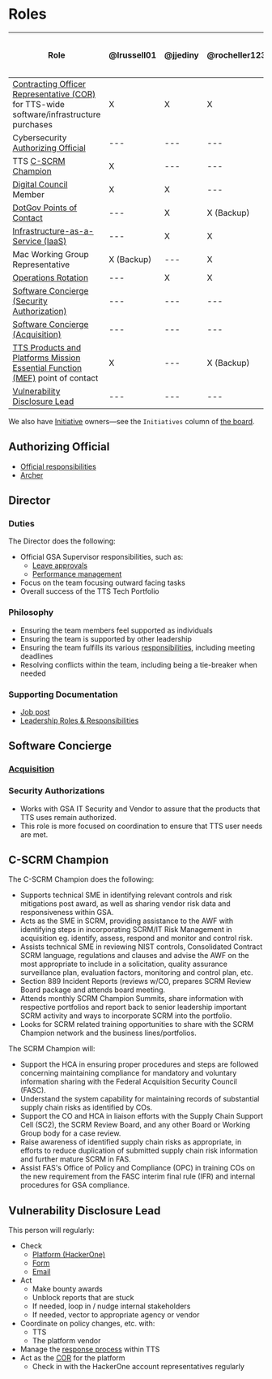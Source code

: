 # Roles

| Role                                                                                                                                                     | @lrussell01 | @jjediny | @rocheller123 | TTS Shared Engineer (VACANT) |
| -------------------------------------------------------------------------------------------------------------------------------------------------------- | ------ | -------- | ------------------ | ------------- |
| [Contracting Officer Representative (COR)][cor] for TTS-wide software/infrastructure purchases                                                           | X    | X        | X                | ---           |
| Cybersecurity [Authorizing Official](#authorizing-official)                                                                                              | ---      | ---      | ---                | ---           |
| TTS [C-SCRM Champion](#c-scrm-champion)                                                                                              | X      | ---      | ---                | ---           |
| [Digital Council](https://docs.google.com/document/d/1v_kidGvpfVsMze-hJdaApI61Q3Vr6E-zZ5t79drnqIM/edit) Member                                           | X      | X      | ---                | ---           |
| [DotGov Points of Contact](https://home.dotgov.gov/management/#points-of-contact)                                                                        | ---      | X      | X (Backup)                | ---           |
| [Infrastructure-as-a-Service (IaaS)](https://handbook.tts.gsa.gov/launching-software/infrastructure/)                                                    | ---    | X        | X                  | X             |
| Mac Working Group Representative                                                                                                                         | X (Backup)      | ---      | X                | ---           |
| [Operations Rotation](ops_rotation.md)                                                                                                            | ---      | X        | X                  | X            |
| [Software Concierge (Security Authorization)](#security-authorizations)                                                                                  | ---     | ---      | ---                | ---           |
| [Software Concierge (Acquisition)](#acquisition)                                                                                                         | ---    | ---      | ---                | ---           |
| [TTS Products and Platforms Mission Essential Function (MEF)](https://drive.google.com/drive/folders/1I53LwxcMPHvoCWZziN4jvQ3wWFc2tvF8) point of contact | X      | ---      | X (Backup)                 | ---           |
| [Vulnerability Disclosure Lead](#vulnerability-disclosure-lead)                                                                                          | ---    | ---        | ---                | ---           |

We also have [Initiative](workflow.md#structure) owners—see the `Initiatives` column of [the board](https://github.com/orgs/18F/projects/11?fullscreen=true).

## Authorizing Official

- [Official responsibilities](https://www.gsa.gov/cdnstatic/ITSecurity21001L.pdf#page=18)
- [Archer](https://before-you-ship.18f.gov/ato/archer/)

## Director

### Duties

The Director does the following:

- Official GSA Supervisor responsibilities, such as:
  - [Leave approvals](https://handbook.tts.gsa.gov/leave/)
  - [Performance management](https://handbook.tts.gsa.gov/performance-management/)
- Focus on the team focusing outward facing tasks
- Overall success of the TTS Tech Portfolio

### Philosophy

- Ensuring the team members feel supported as individuals
- Ensuring the team is supported by other leadership
- Ensuring the team fulfills its various [responsibilities](https://handbook.tts.gsa.gov/tech-portfolio/), including meeting deadlines
- Resolving conflicts within the team, including being a tie-breaker when needed

### Supporting Documentation

- [Job post](https://join.tts.gsa.gov/join/technology-portfolio-director/)
- [Leadership Roles & Responsibilities](https://docs.google.com/document/d/1B4rtZd06w7ITABrjrGWRjAfU4f-go2jnuO_D0PokJMw/edit#heading=h.5lx1f0htbp8v)

## Software Concierge

### [Acquisition](https://docs.google.com/document/d/1DBCuxMFE5anShLIRxUD1qE7eDffKsrNEtAscjCF978s/edit)

### Security Authorizations

- Works with GSA IT Security and Vendor to assure that the products that TTS uses remain authorized.
- This role is more focused on coordination to ensure that TTS user needs are met.

## C-SCRM Champion
The C-SCRM Champion does the following:
- Supports technical SME in identifying relevant controls and risk mitigations post award, as well as sharing vendor risk data and responsiveness within GSA.
- Acts as the SME in SCRM, providing assistance to the AWF with identifying steps in incorporating SCRM/IT Risk Management in acquisition eg. identify, assess, respond and monitor and control risk.
- Assists technical SME in reviewing NIST controls, Consolidated Contract SCRM language, regulations and clauses and advise the AWF on the most appropriate to include in a solicitation, quality assurance surveillance plan, evaluation factors, monitoring and control plan, etc.
- Section 889 Incident Reports (reviews w/CO, prepares SCRM Review Board package and attends board meeting.
- Attends monthly SCRM Champion Summits, share information with respective portfolios and report back to senior leadership important SCRM activity and ways to incorporate SCRM into the portfolio.
- Looks for SCRM related training opportunities to share with the SCRM Champion network and the business lines/portfolios.

The SCRM Champion will:
- Support the HCA in ensuring proper procedures and steps are followed concerning maintaining compliance for mandatory and voluntary information sharing with the Federal Acquisition Security Council (FASC).
- Understand the system capability for maintaining records of substantial supply chain risks as identified by COs.
- Support the CO and HCA in liaison efforts with the Supply Chain Support Cell (SC2), the SCRM Review Board, and any other Board or Working Group body for a case review.
- Raise awareness of identified supply chain risks as appropriate, in efforts to reduce duplication of submitted supply chain risk information and further mature SCRM in FAS.
- Assist FAS's Office of Policy and Compliance (OPC) in training COs on the new requirement from the FASC interim final rule (IFR) and internal procedures for GSA compliance.


## Vulnerability Disclosure Lead

This person will regularly:

- Check
  - [Platform (HackerOne)](https://hackerone.com/bugs)
  - [Form](https://docs.google.com/forms/d/e/1FAIpQLSdhr6REOq8QRZ3C2cRWVHWbjcGgdNL8_nVSGY1cBSl1-tfkWA/viewform)
  - [Email](https://groups.google.com/a/gsa.gov/forum/#!forum/tts-vulnerability-reports)
- Act
  - Make bounty awards
  - Unblock reports that are stuck
  - If needed, loop in / nudge internal stakeholders
  - If needed, vector to appropriate agency or vendor
- Coordinate on policy changes, etc. with:
  - TTS
  - The platform vendor
- Manage the [response process](https://handbook.tts.gsa.gov/responding-to-public-disclosure-vulnerabilities/) within TTS
- Act as the [COR][cor] for the platform
  - Check in with the HackerOne account representatives regularly

[cor]: https://docs.google.com/document/d/14xOFvIGwlG0Gbd52o1D4AyJ52RqzHpX91nfEYJKu5qQ/edit
